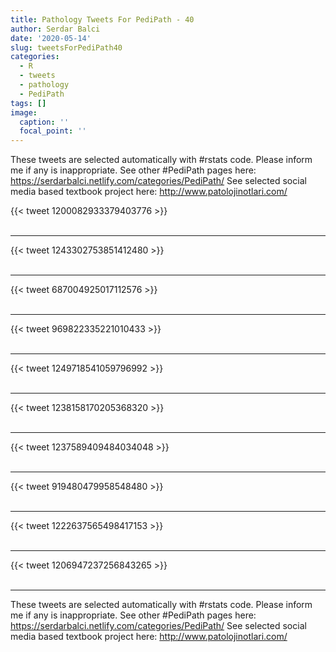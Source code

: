 ```yaml
---
title: Pathology Tweets For PediPath - 40
author: Serdar Balci
date: '2020-05-14'
slug: tweetsForPediPath40
categories:
  - R
  - tweets
  - pathology
  - PediPath
tags: []
image:
  caption: ''
  focal_point: ''
---
```



These tweets are selected automatically with #rstats code. Please inform me if any is inappropriate.
See other #PediPath pages here: https://serdarbalci.netlify.com/categories/PediPath/ 
See selected social media based textbook project here: http://www.patolojinotlari.com/

{{< tweet 1200082933379403776 >}}
<br>
<br>
<hr>
{{< tweet 1243302753851412480 >}}
<br>
<br>
<hr>
{{< tweet 687004925017112576 >}}
<br>
<br>
<hr>
{{< tweet 969822335221010433 >}}
<br>
<br>
<hr>
{{< tweet 1249718541059796992 >}}
<br>
<br>
<hr>
{{< tweet 1238158170205368320 >}}
<br>
<br>
<hr>
{{< tweet 1237589409484034048 >}}
<br>
<br>
<hr>
{{< tweet 919480479958548480 >}}
<br>
<br>
<hr>
{{< tweet 1222637565498417153 >}}
<br>
<br>
<hr>
{{< tweet 1206947237256843265 >}}
<br>
<br>
<hr>


These tweets are selected automatically with #rstats code. Please inform me if any is inappropriate.
See other #PediPath pages here: https://serdarbalci.netlify.com/categories/PediPath/ 
See selected social media based textbook project here: http://www.patolojinotlari.com/
